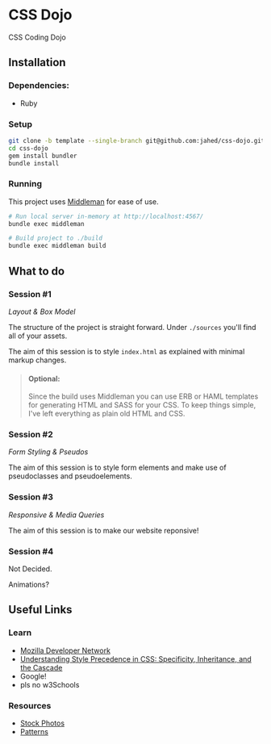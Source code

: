 # CSS Dojo

CSS Coding Dojo

## Installation

### Dependencies:
- Ruby

### Setup
```sh
git clone -b template --single-branch git@github.com:jahed/css-dojo.git
cd css-dojo
gem install bundler
bundle install
```

### Running

This project uses [Middleman](http://middlemanapp.com) for ease of use.

```sh
# Run local server in-memory at http://localhost:4567/
bundle exec middleman

# Build project to ./build
bundle exec middleman build
```

## What to do

### Session #1

*Layout & Box Model*

The structure of the project is straight forward. Under `./sources` you'll find all of your assets.

The aim of this session is to style `index.html` as explained with minimal markup changes.

> #### Optional:
> Since the build uses Middleman you can use ERB or HAML templates for generating HTML and SASS for your CSS. To keep
> things simple, I've left everything as plain old HTML and CSS.

### Session #2

*Form Styling & Pseudos*

The aim of this session is to style form elements and make use of pseudoclasses and pseudoelements.

### Session #3

*Responsive & Media Queries*

The aim of this session is to make our website reponsive!

### Session #4

Not Decided.

Animations?


## Useful Links

### Learn

- [Mozilla Developer Network](https://developer.mozilla.org/en-US/docs/Web/CSS)
- [Understanding Style Precedence in CSS: Specificity, Inheritance, and the Cascade](http://www.vanseodesign.com/css/css-specificity-inheritance-cascaade/)
- Google!
- pls no w3Schools

### Resources

- [Stock Photos](https://unsplash.com/)
- [Patterns](http://subtlepatterns.com/)

